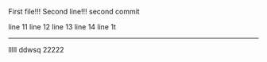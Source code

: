 First file!!!
Second line!!!
second commit

line 11
line 12
line 13
line 14
line 1t
*****
lllll
ddwsq
22222
